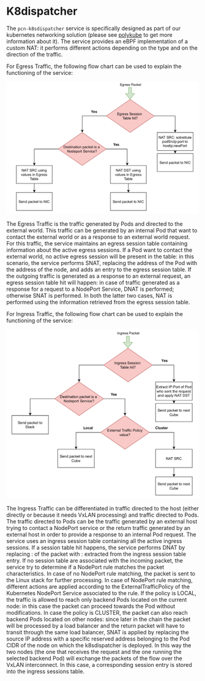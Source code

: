 # K8dispatcher

The ``pcn-k8sdispatcher`` service is specifically designed as part of our kubernetes
networking solution (please see [polykube](https://github.com/polycube-network/polykube) to get more information about
it). The service provides an eBPF implementation of a custom NAT: it
performs different actions depending on the type and on the direction of the traffic.

For Egress Traffic, the following flow chart can be used to explain the functioning
of the service:

![K8sdispatcher egress flow chart](egress.png)

The Egress Traffic is the traffic generated by Pods and directed to the external
world. This traffic can be generated by an internal Pod that want to contact the
external world or as a response to an external world request. For this traffic, the
service maintains an egress session table containing information about the active
egress sessions. If a Pod want to contact the external world, no active egress session
will be present in the table: in this scenario, the service performs SNAT, replacing
the address of the Pod with the address of the node, and adds an entry to the
egress session table. If the outgoing traffic is generated as a response to an external
request, an egress session table hit will happen: in case of traffic generated as a
response for a request to a NodePort Service, DNAT is performed; otherwise SNAT
is performed. In both the latter two cases, NAT is performed using the information
retrieved from the egress session table.

For Ingress Traffic, the following flow chart can be used to explain the functioning
of the service:

![K8sdispatcher ingress flow chart](ingress.png)

The Ingress Traffic can be differentiated in traffic directed to the host (either
directly or because it needs VxLAN processing) and traffic directed to Pods. The
traffic directed to Pods can be the traffic generated by an external host trying
to contact a NodePort service or the return traffic generated by an external host
in order to provide a response to an internal Pod request. The service uses an
ingress session table containing all the active ingress sessions. If a session table
hit happens, the service performs DNAT by replacing <NodeIP>:<Port> of the
packet with <PodIP>:<PodPort> extracted from the ingress session table entry.
If no session table are associated with the incoming packet, the service try to
determine if a NodePort rule matches the packet characteristics. In case of no
NodePort rule matching, the packet is sent to the Linux stack for further processing.
In case of NodePort rule matching, different actions are applied according to the
ExternalTrafficPolicy of the Kubernetes NodePort Service associated to the
rule. If the policy is LOCAL, the traffic is allowed to reach only backend Pods
located on the current node: in this case the packet can proceed towards the Pod
without modifications. In case the policy is CLUSTER, the packet can also reach
backend Pods located on other nodes: since later in the chain the packet will be
processed by a load balancer and the return packet will have to transit through
the same load balancer, SNAT is applied by replacing the source IP address with
a specific reserved address belonging to the Pod CIDR of the node on which the
k8sdispatcher is deployed. In this way the two nodes (the one that receives the
request and the one running the selected backend Pod) will exchange the packets
of the flow over the VxLAN interconnect. In this case, a corresponding session
entry is stored into the ingress sessions table.